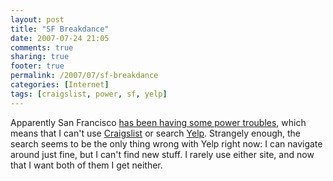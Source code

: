```yaml
---
layout: post
title: "SF Breakdance"
date: 2007-07-24 21:05
comments: true
sharing: true
footer: true
permalink: /2007/07/sf-breakdance
categories: [Internet]
tags: [craigslist, power, sf, yelp]
---
```

Apparently San Francisco <a href="http://sfist.com/2007/07/24/power_outages.php">has been having some power troubles</a>, which means that I can't use <a href="http://washingtondc.craigslist.org/">Craigslist</a> or search <a href="http://www.yelp.com/">Yelp</a>.  Strangely enough, the search seems to be the only thing wrong with Yelp right now: I can navigate around just fine, but I can't find new stuff.  I rarely use either site, and now that I want both of them I get neither.
